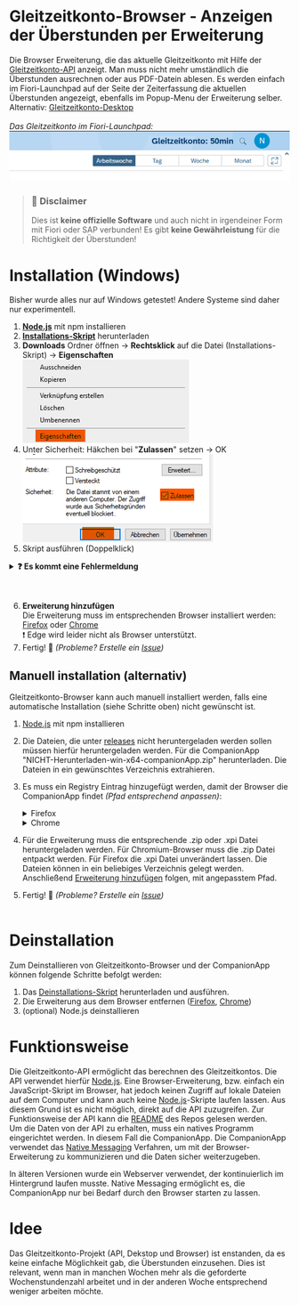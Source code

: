 # Gleitzeitkonto-Browser - Anzeigen der Überstunden per Erweiterung

Die Browser Erweiterung, die das aktuelle Gleitzeitkonto mit Hilfe der [Gleitzeitkonto-API](https://github.com/julius-boettger/gleitzeitkonto-api) anzeigt. Man muss nicht mehr umständlich die Überstunden ausrechnen oder aus PDF-Datein ablesen. Es werden einfach im Fiori-Launchpad auf der Seite der Zeiterfassung die aktuellen Überstunden angezeigt, ebenfalls im Popup-Menu der Erweiterung selber.
Alternativ: [Gleitzeitkonto-Desktop](https://github.com/julius-boettger/gleitzeitkonto-desktop)
<br><br>
*Das Gleitzeitkonto im Fiori-Launchpad:*
<br>
![Gleitzeitkonto im Fiori-Launchpad](./Assets/GleitzeitkontoFioriLaunchpad.png)

> ### 🚨 Disclaimer
> Dies ist **keine offizielle Software** und auch nicht in irgendeiner Form mit Fiori oder SAP verbunden! Es gibt **keine Gewährleistung** für die Richtigkeit der Überstunden!

# Installation (Windows)
Bisher wurde alles nur auf Windows getestet! Andere Systeme sind daher nur experimentell.
1. **[Node.js](https://nodejs.org)** mit npm installieren
2. **[Installations-Skript](https://github.com/NilsPvR/Gleitzeitkonto-Browser/releases/latest/download/install_Gleitzeitkonto-Browser-GUI.hta)** herunterladen
3. **Downloads** Ordner öffnen -> **Rechtsklick** auf die Datei (Installations-Skript) -> **Eigenschaften**<br>
<img src="Assets/install-open-properties.png" alt="Screenshot zum öffnen der Eigenschaften"><br>
4. Unter Sicherheit: Häkchen bei "**Zulassen**" setzen -> OK<br>
<img src="Assets/installation-allow-external.png" alt="Screenshot zum Zulassen des Installations-Scripts."><br>
5. Skript ausführen (Doppelklick)


<details><summary><b>❓ Es kommt eine Fehlermeldung</b></summary>
    <details><summary><b>Fehler:</b> "Die Sicherheitseinstellungen des Computers..."</summary>
        <i>Die Fehlermeldung sieht folgendermaßen aus:</i><br>
        <img src="Assets/installation-script-error.png" alt="Fehlermeldung für Sicherheitseinstellungen des Computers." style="width: 50%;">
        <br><br>
        <ol>
            <li>Installations-Programm schließen</li>
            <li><b>Rechtsklick</b> auf die Datei (Installations-Skript) -> <b>Eigenschaften</b><br>
                <img src="Assets/install-open-properties.png" alt="Screenshot zum öffnen der Eigenschaften">
            </li>
            <li>Unter Sicherheit: Häkchen bei "<b>Zulassen</b>" setzen -> OK<br>
                <img src="Assets/installation-allow-external.png" alt="Screenshot zum Zulassen des Installations-Scripts.">
            </li>
            <li>Installation erneut starten</li>
        </ol>
    </details>

</details>
<br><br>

6. **Erweiterung hinzufügen**<br>
Die Erweiterung muss im entsprechenden Browser installiert werden: [Firefox](https://github.com/NilsPvR/Gleitzeitkonto-Browser/wiki/Firefox-Installation) oder [Chrome](https://github.com/NilsPvR/Gleitzeitkonto-Browser/wiki/Chrome-Installation)<br>
❗ Edge wird leider nicht als Browser unterstützt.
7. Fertig! 🥳 *(Probleme? Erstelle ein [Issue](https://github.com/NilsPvR/Gleitzeitkonto-Browser/issues))*


## Manuell installation (alternativ)
Gleitzeitkonto-Browser kann auch manuell installiert werden, falls eine automatische Installation (siehe Schritte oben) nicht gewünscht ist.<br>
1. [Node.js](https://nodejs.org) mit npm installieren
2. Die Dateien, die unter [releases](https://github.com/NilsPvR/Gleitzeitkonto-Browser/releases) nicht heruntergeladen werden sollen müssen hierfür heruntergeladen werden. Für die CompanionApp "NICHT-Herunterladen-win-x64-companionApp.zip" herunterladen. Die Dateien in ein gewünschtes Verzeichnis extrahieren.
3. Es muss ein Registry Eintrag hinzugefügt werden, damit der Browser die CompanionApp findet *(Pfad entsprechend anpassen)*:<br>
    <details><summary>Firefox</summary>
    <pre><code>REG ADD "HKEY_CURRENT_USER\Software\Mozilla\NativeMessagingHosts\gleitzeitkonto_browser_companionapp" /ve /t REG_SZ /d "PFAD_ZUM_ORDNER\CompanionApp\manifest.json" /f</code></pre>
    </details>
    <details><summary>Chrome</summary>
    <pre><code>REG ADD "HKEY_CURRENT_USER\Software\Google\Chrome\NativeMessagingHosts\gleitzeitkonto_browser_companionapp" /ve /t REG_SZ /d "PFAD_ZUM_ORDNER\CompanionApp\manifest-chromium.json" /f</code></pre>
    </details>

4. Für die Erweiterung muss die entsprechende .zip oder .xpi Datei heruntergeladen werden. Für Chromium-Browser muss die .zip Datei entpackt werden. Für Firefox die .xpi Datei unverändert lassen. Die Dateien können in ein beliebiges Verzeichnis gelegt werden. Anschließend [Erweiterung hinzufügen](#installation-windows) folgen, mit angepasstem Pfad.
5. Fertig! 🥳 *(Probleme? Erstelle ein [Issue](https://github.com/NilsPvR/Gleitzeitkonto-Browser/issues))*
<br><br>

# Deinstallation
Zum Deinstallieren von Gleitzeitkonto-Browser und der CompanionApp können folgende Schritte befolgt werden:
1. Das [Deinstallations-Skript](https://github.com/NilsPvR/Gleitzeitkonto-Browser/releases/latest/download/uninstall_Gleitzeitkonto-Browser-GUI.hta) herunterladen und ausführen.<br>
2. Die Erweiterung aus dem Browser entfernen ([Firefox](https://support.mozilla.org/de/kb/addons-deaktivieren-oder-deinstallieren), [Chrome](https://support.google.com/chrome_webstore/answer/2664769?hl=de))
3. (optional) Node.js deinstallieren

# Funktionsweise

Die Gleitzeitkonto-API ermöglicht das berechnen des Gleitzeitkontos. Die API verwendet hierfür [Node.js](https://nodejs.org/). Eine Browser-Erweiterung, bzw. einfach ein JavaScript-Skript im Browser, hat jedoch keinen Zugriff auf lokale Dateien auf dem Computer und kann auch keine [Node.js](https://nodejs.org/)-Skripte laufen lassen. Aus diesem Grund ist es nicht möglich, direkt auf die API zuzugreifen. Zur Funktionsweise der API kann die [README](https://github.com/julius-boettger/gleitzeitkonto-api#readme) des Repos gelesen werden.<br>
Um die Daten von der API zu erhalten, muss ein natives Programm eingerichtet werden. In diesem Fall die CompanionApp. Die CompanionApp verwendet das [Native Messaging](https://developer.mozilla.org/en-US/docs/Mozilla/Add-ons/WebExtensions/Native_messaging) Verfahren, um mit der Browser-Erweiterung zu kommunizieren und die Daten sicher weiterzugeben.<br>

In älteren Versionen wurde ein Webserver verwendet, der kontinuierlich im Hintergrund laufen musste. Native Messaging ermöglicht es, die CompanionApp nur bei Bedarf durch den Browser starten zu lassen.<br>

# Idee
Das Gleitzeitkonto-Projekt (API, Dekstop und Browser) ist enstanden, da es keine einfache Möglichkeit gab, die Überstunden einzusehen. Dies ist relevant, wenn man in manchen Wochen mehr als die geforderte Wochenstundenzahl arbeitet und in der anderen Woche entsprechend weniger arbeiten möchte.
